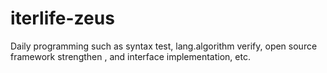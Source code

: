 # iterlife-zeus
Daily programming such as syntax test, lang.algorithm verify, open source framework strengthen , and interface implementation, etc.
